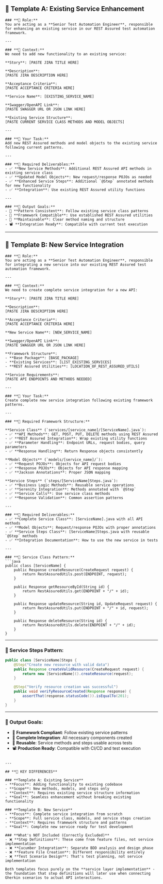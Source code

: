## **🎯 Template A: Existing Service Enhancement**

```
### **🔹 Role:**
You are acting as a **Senior Test Automation Engineer**, responsible for enhancing an existing service in our REST Assured test automation framework.

---

### **🔹 Context:**
We need to add new functionality to an existing service:

**Story**: [PASTE JIRA TITLE HERE]

**Description**:
[PASTE JIRA DESCRIPTION HERE]

**Acceptance Criteria**:
[PASTE ACCEPTANCE CRITERIA HERE]

**Service Name**: [EXISTING_SERVICE_NAME]

**Swagger/OpenAPI Link**:
[PASTE SWAGGER URL OR JSON LINK HERE]

**Existing Service Structure**:
[PASTE CURRENT SERVICE CLASS METHODS AND MODEL OBJECTS]

---

### **🔹 Your Task:**
Add new REST Assured methods and model objects to the existing service following current patterns.

---

### **🔹 Required Deliverables:**
- ✅ **New Service Methods**: Additional REST Assured API methods in existing service class
- ✅ **Updated Model Objects**: New request/response POJOs as needed
- ✅ **Enhanced Service Steps**: Additional `@Step` annotated methods for new functionality
- ✅ **Integration**: Use existing REST Assured utility functions

---

### **🔹 Output Goals:**
- 🧩 **Pattern Consistent**: Follow existing service class patterns
- 🎯 **Framework Compatible**: Use established REST Assured utilities
- 🔁 **Maintainable**: Clear method naming and structure
- 📽️ **Integration Ready**: Compatible with current test execution

```

---

## **🎯 Template B: New Service Integration**

```
### **🔹 Role:**
You are acting as a **Senior Test Automation Engineer**, responsible for integrating a new service into our existing REST Assured test automation framework.

---

### **🔹 Context:**
We need to create complete service integration for a new API:

**Story**: [PASTE JIRA TITLE HERE]

**Description**:
[PASTE JIRA DESCRIPTION HERE]

**Acceptance Criteria**:
[PASTE ACCEPTANCE CRITERIA HERE]

**New Service Name**: [NEW_SERVICE_NAME]

**Swagger/OpenAPI Link**:
[PASTE SWAGGER URL OR JSON LINK HERE]

**Framework Structure**:
- **Base Package**: [BASE_PACKAGE]
- **Existing Services**: [LIST_EXISTING_SERVICES]
- **REST Assured Utilities**: [LOCATION_OF_REST_ASSURED_UTILS]

**Service Requirements**:
[PASTE API ENDPOINTS AND METHODS NEEDED]

---

### **🔹 Your Task:**
Create complete new service integration following existing framework patterns.

---

### **🔹 Required Framework Structure:**

**Service Class** (`services/[service_name]/[ServiceName].java`):
- ✅ **API Methods**: GET, POST, PUT, DELETE methods using REST Assured
- ✅ **REST Assured Integration**: Wrap existing utility functions
- ✅ **Parameter Handling**: Endpoint URLs, request bodies, query parameters
- ✅ **Response Handling**: Return Response objects consistently

**Model Objects** (`models/[service_name]/`):
- ✅ **Request POJOs**: Objects for API request bodies
- ✅ **Response POJOs**: Objects for API response mapping
- ✅ **Jackson Annotations**: Proper JSON mapping

**Service Steps** (`steps/[ServiceName]Steps.java`):
- ✅ **Business Logic Methods**: Reusable service operations
- ✅ **Serenity Integration**: Methods annotated with `@Step`
- ✅ **Service Calls**: Use service class methods
- ✅ **Response Validation**: Common assertion patterns

---

### **🔹 Required Deliverables:**
- ✅ **Complete Service Class**: [ServiceName].java with all API methods
- ✅ **Model Objects**: Request/response POJOs with proper annotations
- ✅ **Service Steps Class**: [ServiceName]Steps.java with reusable `@Step` methods
- ✅ **Integration Documentation**: How to use the new service in tests

---

### **🔹 Service Class Pattern:**
```java
public class [ServiceName] {
    public Response createResource(CreateRequest request) {
        return RestAssuredUtils.post(ENDPOINT, request);
    }

    public Response getResourceById(String id) {
        return RestAssuredUtils.get(ENDPOINT + "/" + id);
    }

    public Response updateResource(String id, UpdateRequest request) {
        return RestAssuredUtils.put(ENDPOINT + "/" + id, request);
    }

    public Response deleteResource(String id) {
        return RestAssuredUtils.delete(ENDPOINT + "/" + id);
    }
}

```

---

### **🔹 Service Steps Pattern:**

```java
public class [ServiceName]Steps {
    @Step("Create new resource with valid data")
    public Response createValidResource(CreateRequest request) {
        return new [ServiceName]().createResource(request);
    }

    @Step("Verify resource creation was successful")
    public void verifyResourceCreated(Response response) {
        assertThat(response.statusCode()).isEqualTo(201);
    }
}

```

---

### **🔹 Output Goals:**

- 🧩 **Framework Compliant**: Follow existing service patterns
- 🎯 **Complete Integration**: All necessary components created
- 🔁 **Reusable**: Service methods and steps usable across tests
- 📽️ **Production Ready**: Compatible with CI/CD and test execution

```

---

## **🚀 KEY DIFFERENCES**

### **Template A: Existing Service**
- **Focus**: Adding functionality to existing codebase
- **Scope**: New methods, models, and steps only
- **Context**: Requires existing service structure information
- **Goal**: Seamless enhancement without breaking existing functionality

### **Template B: New Service**
- **Focus**: Complete service integration from scratch
- **Scope**: Full service class, models, and service steps creation
- **Context**: Requires framework structure and patterns
- **Goal**: Complete new service ready for test development

### **What's NOT Included (Correctly Excluded)**
- ❌ **Step Definitions**: These come from feature files, not service implementation
- ❌ **Cucumber Integration**: Separate BDD analysis and design phase
- ❌ **Feature File Creation**: Different responsibility entirely
- ❌ **Test Scenario Design**: That's test planning, not service implementation

Both templates focus purely on the **service layer implementation** - the foundation that step definitions will later use when connecting Gherkin scenarios to actual API interactions.

```